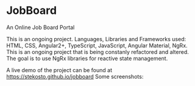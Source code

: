 # JobBoard
An Online Job Board Portal

This is an ongoing project. 
Languages, Libraries and Frameworks used: HTML, CSS, Angular2+, TypeScript, JavaScript, Angular Material, NgRx.
This is an ongoing project that is being constanly refactored and altered.
The goal is to use NgRx libraries for reactive state management.

A live demo of the project can be found at https://stekosto.github.io/jobboard
Some screenshots:
